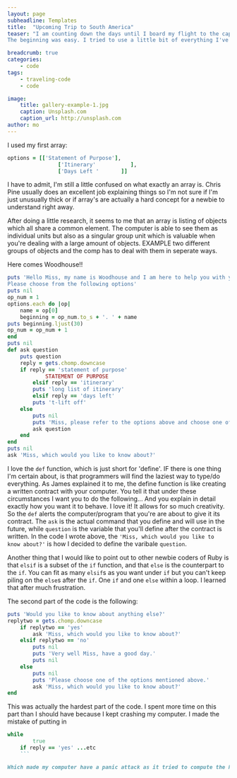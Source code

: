 ```yaml
---
layout: page
subheadline: Templates
title:  "Upcoming Trip to South America"
teaser: "I am counting down the days until I board my flight to the captial of Peru!! I wrote a small program that will display my statement of purpose, my itinerary, and how many more days I have left until my return flight. Since Archer is one of my favorite TV shows, I often run my programs under the name of Woodhouse and he is incredibly helpful. In this blog post I've linked my incredibly simple program to github so you guys can take a look!
The beginning was easy. I tried to use a little bit of everything I've learned in the first ten chapters of _Learn to Code_ by Chris Pine."

breadcrumb: true
categories:
    - code
tags:
    - traveling-code
    - code

image:
    title: gallery-example-1.jpg
    caption: Unsplash.com
    caption_url: http://unsplash.com
author: mo
---
```



I used my first array:

```ruby
options = [['Statement of Purpose'],
           		['Itinerary'           ],
           		['Days Left '       ]]
```
<!--more-->

I have to admit, I'm still a little confused on what exactly an array is. Chris Pine usually does an excellent job explaining things so I'm not sure if I'm just unusually thick or if array's are actually a hard concept for a newbie to understand right away.

After doing a little research, it seems to me that an array is listing of objects which all share a common element. The computer is able to see them as individual units but also as a singular group unit which is valuable when you're dealing with a large amount of objects. EXAMPLE two different groups of objects and the comp has to deal with them in seperate ways.

Here comes Woodhouse!!

```ruby
puts 'Hello Miss, my name is Woodhouse and I am here to help you with your trip.
Please choose from the following options'
puts nil
op_num = 1
options.each do |op|
    name = op[0]
    beginning = op_num.to_s + '. ' + name
puts beginning.ljust(30)
op_num = op_num + 1
end
puts nil
def ask question
    puts question
    reply = gets.chomp.downcase
    if reply == 'statement of purpose'
            STATEMENT OF PURPOSE
        elsif reply == 'itinerary'
        puts 'long list of itinerary'
        elsif reply == 'days left'
        puts 't-lift off'
    else
        puts nil
        puts 'Miss, please refer to the options above and choose one of the following.'
        ask question
    end
end
puts nil
ask 'Miss, which would you like to know about?'
```

I love the `def` function, which is just short for 'define'. IF there is one thing I'm certain about, is that programmers will find the laziest way to type/do everything. As James explained it to me, the define function is like creating a written contract with your computer. You tell it that under these circumstances I want you to do the following... And you explain in detail exactly how you want it to behave. I love it! It allows for so much creativity. So the `def` alerts the computer/program that you're are about to give it its contract. The `ask` is the actual command that you define and will use in the future, while `question` is the variable that you'll define after the contract is written. In the code I wrote above, the `'Miss, which would you like to know about?'` is how I decided to define the varibale `question`.

Another thing that I would like to point out to other newbie coders of Ruby is that `elsif` is a subset of the `if` function, and that `else` is the counterpart to the `if`. You can fit as many `elsif`s as you want under `if` but you can't keep piling on the `else`s after the `if`. One `if` and one `else` within a loop. I learned that after much frustration.

The second part of the code is the following:

```ruby
puts 'Would you like to know about anything else?'
replytwo = gets.chomp.downcase
    if replytwo == 'yes'
        ask 'Miss, which would you like to know about?'
    elsif replytwo == 'no'
        puts nil
        puts 'Very well Miss, have a good day.'
        puts nil
    else
        puts nil
        puts 'Please choose one of the options mentioned above.'
        ask 'Miss, which would you like to know about?'
end
```

This was actually the hardest part of the code. I spent more time on this part than I should have because I kept crashing my computer. I made the mistake of putting in

```ruby
while
        true
    if reply == 'yes' ...etc
    ```

Which made my computer have a panic attack as it tried to compute the huge motherload of tasks I had just given it. To repeat the loop infinatum. Impossible, so my computer took the easy way out and committed suicide every time. Poor thing. I just removed the `while true` and it fixed everything.


